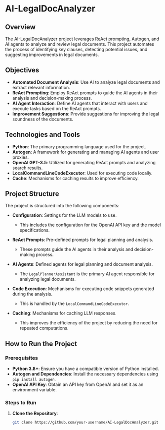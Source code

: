 # AI-LegalDocAnalyzer

## Overview

The AI-LegalDocAnalyzer project leverages ReAct prompting, Autogen, and AI agents to analyze and review legal documents. This project automates the process of identifying key clauses, detecting potential issues, and suggesting improvements in legal documents.

## Objectives

- **Automated Document Analysis**: Use AI to analyze legal documents and extract relevant information.
- **ReAct Prompting**: Employ ReAct prompts to guide the AI agents in their analysis and decision-making process.
- **AI Agent Interaction**: Define AI agents that interact with users and execute tasks based on the ReAct prompts.
- **Improvement Suggestions**: Provide suggestions for improving the legal soundness of the documents.

## Technologies and Tools

- **Python**: The primary programming language used for the project.
- **Autogen**: A framework for generating and managing AI agents and user proxies.
- **OpenAI GPT-3.5**: Utilized for generating ReAct prompts and analyzing search results.
- **LocalCommandLineCodeExecutor**: Used for executing code locally.
- **Cache**: Mechanisms for caching results to improve efficiency.

## Project Structure

The project is structured into the following components:

- **Configuration**: Settings for the LLM models to use.
  - This includes the configuration for the OpenAI API key and the model specifications.

- **ReAct Prompts**: Pre-defined prompts for legal planning and analysis.
  - These prompts guide the AI agents in their analysis and decision-making process.

- **AI Agents**: Defined agents for legal planning and document analysis.
  - The `LegalPlannerAssistant` is the primary AI agent responsible for analyzing legal documents.

- **Code Execution**: Mechanisms for executing code snippets generated during the analysis.
  - This is handled by the `LocalCommandLineCodeExecutor`.

- **Caching**: Mechanisms for caching LLM responses.
  - This improves the efficiency of the project by reducing the need for repeated computations.

## How to Run the Project

### Prerequisites

- **Python 3.8+**: Ensure you have a compatible version of Python installed.
- **Autogen and Dependencies**: Install the necessary dependencies using `pip install autogen`.
- **OpenAI API Key**: Obtain an API key from OpenAI and set it as an environment variable.

### Steps to Run

1. **Clone the Repository**:
   ```bash
   git clone https://github.com/your-username/AI-LegalDocAnalyzer.git
